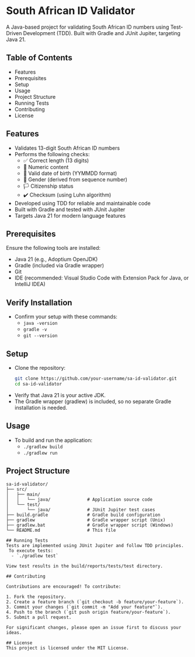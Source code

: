 # South African ID Validator
A Java-based project for validating South African ID numbers using Test-Driven Development (TDD). Built with Gradle and JUnit Jupiter, targeting Java 21.

## Table of Contents

- Features
- Prerequisites
- Setup
- Usage
- Project Structure
- Running Tests
- Contributing
- License

## Features
- Validates 13-digit South African ID numbers
- Performs the following checks:
  - ✅ Correct length (13 digits)
  - 🔢 Numeric content
  - 📅 Valid date of birth (YYMMDD format)
  - 🚻 Gender (derived from sequence number)
  - 🏳️ Citizenship status
  - ✔️ Checksum (using Luhn algorithm)
- Developed using TDD for reliable and maintainable code
- Built with Gradle and tested with JUnit Jupiter
- Targets Java 21 for modern language features

## Prerequisites
Ensure the following tools are installed:
- Java 21 (e.g., Adoptium OpenJDK)
- Gradle (included via Gradle wrapper)
- Git
- IDE (recommended: Visual Studio Code with Extension Pack for Java, or IntelliJ IDEA)

## Verify Installation
- Confirm your setup with these commands:
  - `java -version`
  - `gradle -v`
  - `git --version`

## Setup
- Clone the repository:
  ```bash
  git clone https://github.com/your-username/sa-id-validator.git
  cd sa-id-validator
- Verify that Java 21 is your active JDK.
- The Gradle wrapper (gradlew) is included, so no separate Gradle installation is needed.

## Usage
- To build and run the application:
    - `./gradlew build`
    - `./gradlew run`

## Project Structure

```plain
sa-id-validator/
├── src/
│   ├── main/
│   │   └── java/              # Application source code
│   └── test/
│       └── java/              # JUnit Jupiter test cases
├── build.gradle               # Gradle build configuration
├── gradlew                    # Gradle wrapper script (Unix)
├── gradlew.bat                # Gradle wrapper script (Windows)
└── README.md                  # This file

## Running Tests
Tests are implemented using JUnit Jupiter and follow TDD principles.
 To execute tests:
  - `./gradlew test`

View test results in the build/reports/tests/test directory.

## Contributing

Contributions are encouraged! To contribute:

1. Fork the repository.
2. Create a feature branch (`git checkout -b feature/your-feature`).
3. Commit your changes (`git commit -m "Add your feature"`).
4. Push to the branch (`git push origin feature/your-feature`).
5. Submit a pull request.

For significant changes, please open an issue first to discuss your ideas.

## License
This project is licensed under the MIT License.

